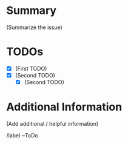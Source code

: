 # Summary

(Summarize the issue)

# TODOs

* [x] (First TODO)
* [x] (Second TODO)
  * [x] (Second TODO)

# Additional Information

(Add additional / helpful information)

/label ~ToDo
